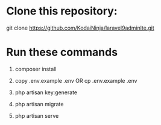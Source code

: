 # Clone this repository: 
git clone https://github.com/KodaiNinja/laravel9adminlte.git

# Run these commands

1. composer install 

2. copy .env.example .env OR cp .env.example .env

3. php artisan key:generate

4. php artisan migrate

5. php artisan serve
